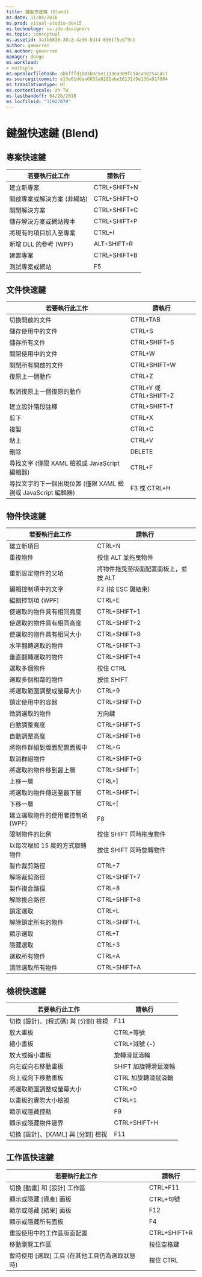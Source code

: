 ```yaml
---
title: 鍵盤快速鍵 (Blend)
ms.date: 11/04/2016
ms.prod: visual-studio-dev15
ms.technology: vs-ide-designers
ms.topic: conceptual
ms.assetid: 3a1b6830-30c2-4a36-bd14-6961f5edf9cb
author: gewarren
ms.author: gewarren
manager: douge
ms.workload:
- multiple
ms.openlocfilehash: abbfffd1b83b8e5e1133ea909fc14ca90254c4c7
ms.sourcegitcommit: e13e61ddea6032a8282abe16131d9e136a927984
ms.translationtype: HT
ms.contentlocale: zh-TW
ms.lasthandoff: 04/26/2018
ms.locfileid: "31927070"
---
```

# <a name="keyboard-shortcuts-in-blend"></a>鍵盤快速鍵 (Blend)
## <a name="project-shortcuts"></a>專案快速鍵

|若要執行此工作|請執行|
|----------------|-------------|
|建立新專案|CTRL+SHIFT+N|
|開啟專案或解決方案 (非網站)|CTRL+SHIFT+O|
|關閉解決方案|CTRL+SHIFT+C|
|儲存解決方案或網站複本|CTRL+SHIFT+P|
|將現有的項目加入至專案|CTRL+I|
|新增 DLL 的參考 (WPF)|ALT+SHIFT+R|
|建置專案|CTRL+SHIFT+B|
|測試專案或網站|F5|

## <a name="document-shortcuts"></a>文件快速鍵

|若要執行此工作|請執行|
|----------------|-------------|
|切換開啟的文件|CTRL+TAB|
|儲存使用中的文件|CTRL+S|
|儲存所有文件|CTRL+SHIFT+S|
|關閉使用中的文件|CTRL+W|
|關閉所有開啟的文件|CTRL+SHIFT+W|
|復原上一個動作|CTRL+Z|
|取消復原上一個復原的動作|CTRL+Y 或 CTRL+SHIFT+Z|
|建立設計階段註釋|CTRL+SHIFT+T|
|剪下|CTRL+X|
|複製|CTRL+C|
|貼上|CTRL+V|
|刪除|DELETE|
|尋找文字 (僅限 XAML 檢視或 JavaScript 編輯器)|CTRL+F|
|尋找文字的下一個出現位置 (僅限 XAML 檢視或 JavaScript 編輯器)|F3 或 CTRL+H|

## <a name="object-shortcuts"></a>物件快速鍵

|若要執行此工作|請執行|
|----------------|-------------|
|建立新項目|CTRL+N|
|重複物件|按住 ALT 並拖曳物件|
|重新設定物件的父項|將物件拖曳至版面配置面板上，並按 ALT|
|編輯控制項中的文字|F2 (按 ESC 鍵結束)|
|編輯控制項 (WPF)|CTRL+E|
|使選取的物件具有相同寬度|CTRL+SHIFT+1|
|使選取的物件具有相同高度|CTRL+SHIFT+2|
|使選取的物件具有相同大小|CTRL+SHIFT+9|
|水平翻轉選取的物件|CTRL+SHIFT+3|
|垂直翻轉選取的物件|CTRL+SHIFT+4|
|選取多個物件|按住 CTRL|
|選取多個相鄰的物件|按住 SHIFT|
|將選取範圍調整成螢幕大小|CTRL+9|
|鎖定使用中的容器|CTRL+SHIFT+D|
|微調選取的物件|方向鍵|
|自動調整寬度|CTRL+SHIFT+5|
|自動調整高度|CTRL+SHIFT+6|
|將物件群組到版面配置面板中|CTRL+G|
|取消群組物件|CTRL+SHIFT+G|
|將選取的物件移到最上層|CTRL+SHIFT+]|
|上移一層|CTRL+]|
|將選取的物件傳送至最下層|CTRL+SHIFT+[|
|下移一層|CTRL+[|
|建立選取物件的使用者控制項 (WPF)|F8|
|限制物件的比例|按住 SHIFT 同時拖曳物件|
|以每次增加 15 度的方式旋轉物件|按住 SHIFT 同時旋轉物件|
|製作裁剪路徑|CTRL+7|
|解除裁剪路徑|CTRL+SHIFT+7|
|製作複合路徑|CTRL+8|
|解除複合路徑|CTRL+SHIFT+8|
|鎖定選取|CTRL+L|
|解除鎖定所有的物件|CTRL+SHIFT+L|
|顯示選取|CTRL+T|
|隱藏選取|CTRL+3|
|選取所有物件|CTRL+A|
|清除選取所有物件|CTRL+SHIFT+A|

## <a name="view-shortcuts"></a>檢視快速鍵

|若要執行此工作|請執行|
|----------------|-------------|
|切換 [設計]、[程式碼] 與 [分割] 檢視|F11|
|放大畫板|CTRL+等號|
|縮小畫板|CTRL+減號 (-)|
|放大或縮小畫板|旋轉滑鼠滾輪|
|向左或向右移動畫板|SHIFT 加旋轉滑鼠滾輪|
|向上或向下移動畫板|CTRL 加旋轉滑鼠滾輪|
|將選取範圍調整成螢幕大小|CTRL+0|
|以畫板的實際大小檢視|CTRL+1|
|顯示或隱藏控點|F9|
|顯示或隱藏物件邊界|CTRL+SHIFT+H|
|切換 [設計]、[XAML] 與 [分割] 檢視|F11|

## <a name="workspace-shortcuts"></a>工作區快速鍵

|若要執行此工作|請執行|
|----------------|-------------|
|切換 [動畫] 和 [設計] 工作區|CTRL+F11|
|顯示或隱藏 [資產] 面板|CTRL+句號|
|顯示或隱藏 [結果] 面板|F12|
|顯示或隱藏所有面板|F4|
|重設使用中的工作區版面配置|CTRL+SHIFT+R|
|移動瀏覽工作區|按住空格鍵|
|暫時使用 [選取] 工具 (在其他工具仍為選取狀態時)|按住 CTRL|